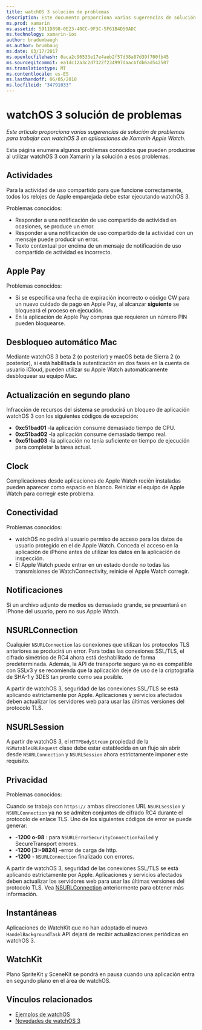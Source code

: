```yaml
---
title: watchOS 3 solución de problemas
description: Este documento proporciona varias sugerencias de solución de problemas útiles al trabajar con watchOS 3 en Xamarin. Sugerencias se refieren a las actividades, Apple Pay, actualización en segundo plano, NSURLConnection, privacidad y mucho más.
ms.prod: xamarin
ms.assetid: 5911D898-0E23-40CC-9F3C-5F61B4D50ADC
ms.technology: xamarin-ios
author: bradumbaugh
ms.author: brumbaug
ms.date: 03/17/2017
ms.openlocfilehash: 0aca2c96533e17e4aeb2f57d38a87d39f700fb45
ms.sourcegitcommit: ea1dc12a3c2d7322f234997daacbfdb6ad542507
ms.translationtype: MT
ms.contentlocale: es-ES
ms.lasthandoff: 06/05/2018
ms.locfileid: "34791033"
---
```

# <a name="watchos-3-troubleshooting"></a>watchOS 3 solución de problemas

_Este artículo proporciona varias sugerencias de solución de problemas para trabajar con watchOS 3 en aplicaciones de Xamarin Apple Watch._

Esta página enumera algunos problemas conocidos que pueden producirse al utilizar watchOS 3 con Xamarin y la solución a esos problemas.

## <a name="activities"></a>Actividades

Para la actividad de uso compartido para que funcione correctamente, todos los relojes de Apple emparejada debe estar ejecutando watchOS 3.

Problemas conocidos:

- Responder a una notificación de uso compartido de actividad en ocasiones, se produce un error.
- Responder a una notificación de uso compartido de la actividad con un mensaje puede producir un error.
- Texto contextual por encima de un mensaje de notificación de uso compartido de actividad es incorrecto.

## <a name="apple-pay"></a>Apple Pay

Problemas conocidos:

- Si se especifica una fecha de expiración incorrecto o código CW para un nuevo cuidado de pago en Apple Pay, al alcanzar **siguiente** se bloqueará el proceso en ejecución.
- En la aplicación de Apple Pay compras que requieren un número PIN pueden bloquearse.

## <a name="auto-mac-unlock"></a>Desbloqueo automático Mac

Mediante watchOS 3 beta 2 (o posterior) y macOS beta de Sierra 2 (o posterior), si está habilitada la autenticación en dos fases en la cuenta de usuario iCloud, pueden utilizar su Apple Watch automáticamente desbloquear su equipo Mac.

## <a name="background-refresh"></a>Actualización en segundo plano

Infracción de recursos del sistema se producirá un bloqueo de aplicación watchOS 3 con los siguientes códigos de excepción:

- **0xc51bad01** -la aplicación consume demasiado tiempo de CPU.
- **0xc51bad02** -la aplicación consume demasiado tiempo real.
- **0xc51bad03** -la aplicación no tenía suficiente en tiempo de ejecución para completar la tarea actual.

## <a name="clock"></a>Clock

Complicaciones desde aplicaciones de Apple Watch recién instaladas pueden aparecer como espacio en blanco. Reiniciar el equipo de Apple Watch para corregir este problema.

## <a name="connectivity"></a>Conectividad

Problemas conocidos:

- watchOS no pedirá al usuario permiso de acceso para los datos de usuario protegido en el de Apple Watch. Conceda el acceso en la aplicación de iPhone antes de utilizar los datos en la aplicación de inspección.
- El Apple Watch puede entrar en un estado donde no todas las transmisiones de WatchConnectivity, reinicie el Apple Watch corregir.

## <a name="notifications"></a>Notificaciones

Si un archivo adjunto de medios es demasiado grande, se presentará en iPhone del usuario, pero no sus Apple Watch.

## <a name="nsurlconnection"></a>NSURLConnection

Cualquier `NSURLConnection` las conexiones que utilizan los protocolos TLS anteriores se producirá un error. Para todas las conexiones SSL/TLS, el cifrado simétrico de RC4 ahora está deshabilitado de forma predeterminada. Además, la API de transporte seguro ya no es compatible con SSLv3 y se recomienda que la aplicación deje de uso de la criptografía de SHA-1 y 3DES tan pronto como sea posible.

A partir de watchOS 3, seguridad de las conexiones SSL/TLS se está aplicando estrictamente por Apple. Aplicaciones y servicios afectados deben actualizar los servidores web para usar las últimas versiones del protocolo TLS.

## <a name="nsurlsession"></a>NSURLSession

A partir de watchOS 3, el `HTTPBodyStream` propiedad de la `NSMutableURLRequest` clase debe estar establecida en un flujo sin abrir desde `NSURLConnection` y `NSURLSession` ahora estrictamente imponer este requisito.

## <a name="privacy"></a>Privacidad

Problemas conocidos:

Cuando se trabaja con `https://` ambas direcciones URL `NSURLSession` y `NSURLConnection` ya no se admiten conjuntos de cifrado RC4 durante el protocolo de enlace TLS. Uno de los siguientes códigos de error se puede generar:

- **-1200 o-98** : para `NSURLErrorSecurityConnectionFailed` y SecureTransport errores.
- **-1200 [3:-9824]** -error de carga de http.
- **-1200**  -  `NSURLConnection` finalizado con errores.

A partir de watchOS 3, seguridad de las conexiones SSL/TLS se está aplicando estrictamente por Apple. Aplicaciones y servicios afectados deben actualizar los servidores web para usar las últimas versiones del protocolo TLS. Vea [NSURLConnection](#NSURLConnection) anteriormente para obtener más información.

## <a name="snapshots"></a>Instantáneas

Aplicaciones de WatchKit que no han adoptado el nuevo `HandelBackgroundTask` API dejará de recibir actualizaciones periódicas en watchOS 3. 

## <a name="watchkit"></a>WatchKit

Plano SpriteKit y SceneKit se pondrá en pausa cuando una aplicación entra en segundo plano en el área de watchOS.

## <a name="related-links"></a>Vínculos relacionados

- [Ejemplos de watchOS](https://developer.xamarin.com/samples/watchos/all/)
- [Novedades de watchOS 3](https://developer.apple.com/library/prerelease/content/releasenotes/General/WhatsNewInwatchOS/Articles/watchOS3.html#//apple_ref/doc/uid/TP40017085-SW1)
